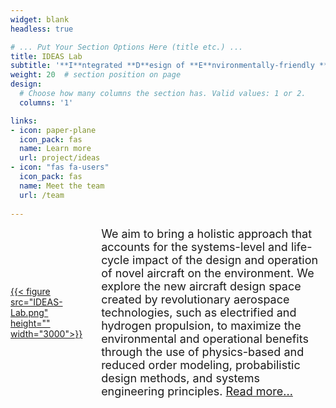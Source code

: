 ```yaml
---
widget: blank
headless: true

# ... Put Your Section Options Here (title etc.) ...
title: IDEAS Lab
subtitle: '**I**ntegrated **D**esign of **E**nvironmentally-friendly **A**erospace **S**ystems'
weight: 20  # section position on page
design:
  # Choose how many columns the section has. Valid values: 1 or 2.
  columns: '1'

links:
- icon: paper-plane
  icon_pack: fas
  name: Learn more
  url: project/ideas
- icon: "fas fa-users"
  icon_pack: fas
  name: Meet the team
  url: /team
  
---
```


<div style="display:flex;justify-content:center;align-items:center;column-gap:30px">
<a href="/ideas">{{< figure src="IDEAS-Lab.png" height="" width="3000">}}</a>  <font size="4">We aim to bring a holistic approach that accounts for the systems-level and life-cycle impact of the design and operation of novel aircraft on the environment. We explore the new aircraft design space created by revolutionary aerospace technologies, such as electrified and hydrogen propulsion, to maximize the environmental and operational benefits through the use of physics-based and reduced order modeling, probabilistic design methods, and systems engineering principles.
<a href="/ideas">Read more...</a> </font>

</div>
